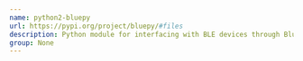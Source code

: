 ```yaml
---
name: python2-bluepy
url: https://pypi.org/project/bluepy/#files
description: Python module for interfacing with BLE devices through Bluez.
group: None
---
```

